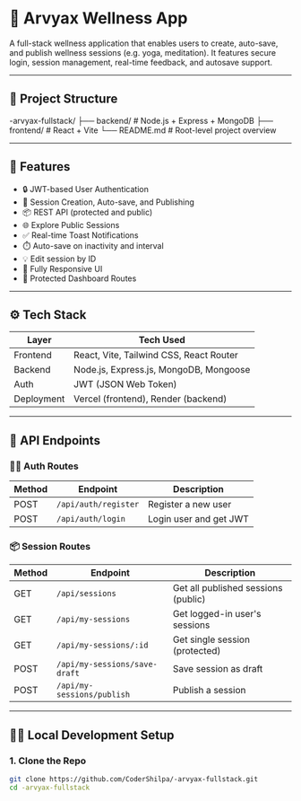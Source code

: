 # 🧘 Arvyax Wellness App

A full-stack wellness application that enables users to create, auto-save, and publish wellness sessions (e.g. yoga, meditation). It features secure login, session management, real-time feedback, and autosave support.

---

## 📁 Project Structure

-arvyax-fullstack/
├── backend/ # Node.js + Express + MongoDB
├── frontend/ # React + Vite
└── README.md # Root-level project overview


---

## 🚀 Features

- 🔒 JWT-based User Authentication  
- 📝 Session Creation, Auto-save, and Publishing  
- 📦 REST API (protected and public)  
- 🌐 Explore Public Sessions  
- ✅ Real-time Toast Notifications  
- ⏱️ Auto-save on inactivity and interval  
- 💡 Edit session by ID  
- 📱 Fully Responsive UI  
- 🔐 Protected Dashboard Routes  

---

## ⚙️ Tech Stack

| Layer       | Tech Used                               |
|-------------|------------------------------------------|
| Frontend    | React, Vite, Tailwind CSS, React Router |
| Backend     | Node.js, Express.js, MongoDB, Mongoose  |
| Auth        | JWT (JSON Web Token)                    |
| Deployment  | Vercel (frontend), Render (backend)     |

---

## 🧩 API Endpoints

### 🧑‍💼 Auth Routes

| Method | Endpoint              | Description             |
|--------|-----------------------|-------------------------|
| POST   | `/api/auth/register`  | Register a new user     |
| POST   | `/api/auth/login`     | Login user and get JWT  |

### 📦 Session Routes

| Method | Endpoint                        | Description                         |
|--------|---------------------------------|-------------------------------------|
| GET    | `/api/sessions`                 | Get all published sessions (public) |
| GET    | `/api/my-sessions`              | Get logged-in user's sessions       |
| GET    | `/api/my-sessions/:id`          | Get single session (protected)      |
| POST   | `/api/my-sessions/save-draft`   | Save session as draft               |
| POST   | `/api/my-sessions/publish`      | Publish a session                   |

---

## 🧑‍💻 Local Development Setup

### 1. Clone the Repo

```bash
git clone https://github.com/CoderShilpa/-arvyax-fullstack.git
cd -arvyax-fullstack
